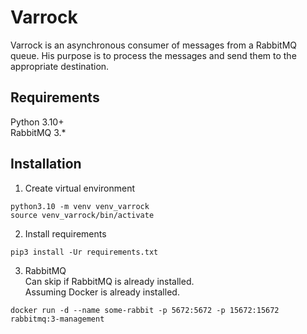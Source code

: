 # Varrock

Varrock is an asynchronous consumer of messages from a RabbitMQ queue.
His purpose is to process the messages and send them to the appropriate destination.

## Requirements
Python 3.10+ <br>
RabbitMQ 3.* <br>

## Installation
1. Create virtual environment
```
python3.10 -m venv venv_varrock
source venv_varrock/bin/activate
```
2. Install requirements
```
pip3 install -Ur requirements.txt
```
3. RabbitMQ <br>
Can skip if RabbitMQ is already installed. <br>
Assuming Docker is already installed. <br>

```
docker run -d --name some-rabbit -p 5672:5672 -p 15672:15672 rabbitmq:3-management
```
